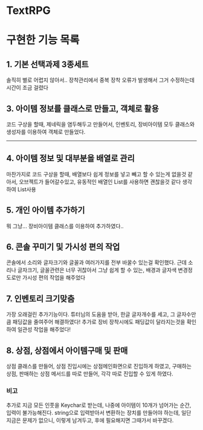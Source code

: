 # TextRPG

# 구현한 기능 목록

## 1. 기본 선택과제 3종세트
솔직히 별로 어렵지 않아서.. 장착관리에서 중복 장착 오류가 발생해서 그거 수정하는데 시간이 조금 걸렸다

## 3. 아이템 정보를 클래스로 만들고, 객체로 활용
코드 구상을 할때, 제네릭을 염두해두고 만들어서, 인벤토리, 장비아이템 모두 클래스와 생성자를 이용하여 객체로 만들었다.

---------------
## 4. 아이템 정보 및 대부분을 배열로 관리
마찬가지로 코드 구상을 할때, 배열보다 쉽게 정보를 넣고 빼고 할 수 있는게 없을것 같아서,
오브젝트가 들어갈수있고, 유동적인 배열인 List를 사용하면 괜찮을것 같다 생각하여 List사용

## 5. 개인 아이템 추가하기
뭐 그냥... 장비아이템 클래스를 이용하여 추가하였다..

## 6. 콘솔 꾸미기 및 가시성 편의 작업
콘솔에서 소리와 글자크기와 글꼴과 여러가지를 전부 바꿀수 있는걸 확인했다.
근데 소리나 글자크기, 글꼴관련은 너무 귀찮아서
그냥 쉽게 할 수 있는, 배경과 글자색 변경정도로만 가시성 편의 작업을 해주었다

## 7. 인벤토리 크기맞춤
가장 오래걸린 추가기능이다.
튜터님의 도움을 받아, 한글 글자개수를 세고, 그 글자수만큼 패딩값을 줄여주어 해결하였다!
추가로 장비 장착시에도 패딩값이 달라지는것을 확인하여 일관성 작업을 해주었다!

## 8. 상점, 상점에서 아이템구매 및 판매
상점 클래스를 만들어, 상점 진입시에는 상점메인화면으로 진입하게 하였고,
구매하는 상점, 판매하는 상점 메서드를 따로 만들어, 각각 따로 진입할 수 있게 하였다.


### 비고
추가로 지금 모든 인풋을 Keychar로 받는데, 나중에 아이템이 10개가 넘어가는 순간, 입력이 불가능해진다.
string으로 입력받아서 변환하는 장치를 만들어야 하는데, 일단 지금은 문제가 없으니, 이렇게 남겨두고,
후에 필요해지면 그때가서 바꾸겠다.
